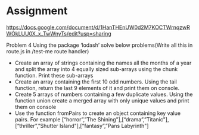 # Assignment
https://docs.google.com/document/d/1HanTHEnUW0d2M7KOCTWrnqzwRWOkLUU0X_x_TwWnyTs/edit?usp=sharing

Problem 4
Using the package ‘lodash’ solve below problems(Write all this in route.js in /test-me route handler)
- Create an array of strings containing the names all the months of a year and split the array into 4 equally sized sub-arrays using the chunk function. Print these sub-arrays
- Create an array containing the first 10 odd numbers. Using the tail function, return the last 9 elements of it and print them on console.
- Create 5 arrays of numbers containing a few duplicate values. Using the function union create a merged array with only unique values and print them on console
- Use the function fromPairs to create an object containing key value pairs. For example [“horror”,”The Shining"],[“drama”,”Titanic"],[“thriller”,”Shutter Island"],[“fantasy”,”Pans Labyrinth"]
